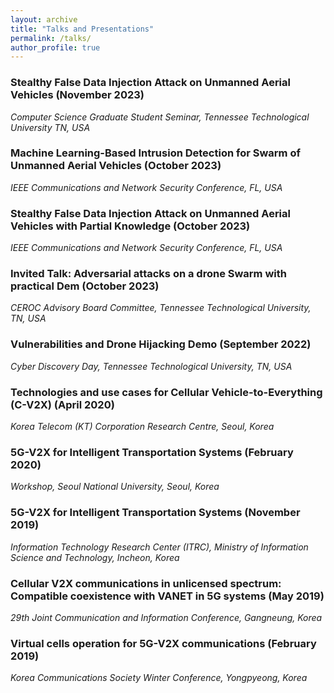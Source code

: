 ```yaml
---
layout: archive
title: "Talks and Presentations"
permalink: /talks/
author_profile: true
---
```



### Stealthy False Data Injection Attack on Unmanned Aerial Vehicles (November 2023)
*Computer Science Graduate Student Seminar, Tennessee Technological University TN, USA*

### Machine Learning-Based Intrusion Detection for Swarm of Unmanned Aerial Vehicles (October 2023)
*IEEE Communications and Network Security Conference, FL, USA*

###  Stealthy False Data Injection Attack on Unmanned Aerial Vehicles with Partial Knowledge (October 2023)
*IEEE Communications and Network Security Conference, FL, USA*

### Invited Talk: Adversarial attacks on a drone Swarm with practical Dem  (October 2023)
*CEROC Advisory Board Committee, Tennessee Technological University, TN, USA*

### Vulnerabilities and Drone Hijacking Demo (September 2022)
*Cyber Discovery Day, Tennessee Technological University, TN, USA*

### Technologies and use cases for Cellular Vehicle-to-Everything (C-V2X) (April 2020)
*Korea Telecom (KT) Corporation Research Centre, Seoul, Korea*

### 5G-V2X for Intelligent Transportation Systems  (February 2020)
*Workshop, Seoul National University, Seoul, Korea*

### 5G-V2X for Intelligent Transportation Systems (November 2019)
*Information Technology Research Center (ITRC), Ministry of Information Science and  Technology, Incheon, Korea*

### Cellular V2X communications in unlicensed spectrum: Compatible coexistence with VANET in 5G systems   (May 2019)
*29th Joint Communication and Information Conference, Gangneung, Korea*


### Virtual cells operation for 5G-V2X communications (February 2019)
*Korea Communications Society Winter Conference, Yongpyeong, Korea*


